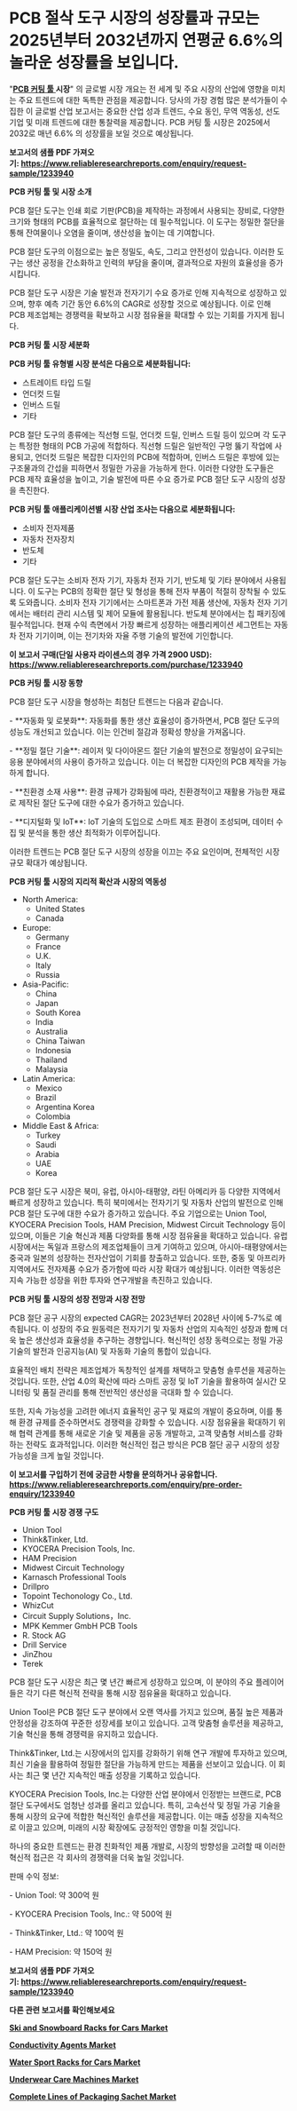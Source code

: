 <p><h1>PCB 절삭 도구 시장의 성장률과 규모는 2025년부터 2032년까지 연평균 6.6%의 놀라운 성장률을 보입니다.</h1></p><p>"<strong><a href="https://www.reliableresearchreports.com/pcb-cutting-tools-r1233940?utm_campaign=106&utm_medium=7&utm_source=Github&utm_content=ia&utm_term=08032025&utm_id=pcb-cutting-tools">PCB 커팅 툴&nbsp;</a></strong><strong>시장</strong>" 의 글로벌 시장 개요는 전 세계 및 주요 시장의 산업에 영향을 미치는 주요 트렌드에 대한 독특한 관점을 제공합니다. 당사의 가장 경험 많은 분석가들이 수집한 이 글로벌 산업 보고서는 중요한 산업 성과 트렌드, 수요 동인, 무역 역동성, 선도 기업 및 미래 트렌드에 대한 통찰력을 제공합니다. PCB 커팅 툴 시장은 2025에서 2032로 매년 6.6% 의 성장률을 보일 것으로 예상됩니다.&nbsp;</p>
<p><strong>보고서의 샘플 PDF 가져오기:&nbsp;<a href="https://www.reliableresearchreports.com/enquiry/request-sample/1233940?utm_campaign=106&utm_medium=7&utm_source=Github&utm_content=ia&utm_term=08032025&utm_id=pcb-cutting-tools">https://www.reliableresearchreports.com/enquiry/request-sample/1233940</a></strong></p>
<p><strong>PCB 커팅 툴 및 시장 소개</strong></p>
<p><p>PCB 절단 도구는 인쇄 회로 기판(PCB)을 제작하는 과정에서 사용되는 장비로, 다양한 크기와 형태의 PCB를 효율적으로 절단하는 데 필수적입니다. 이 도구는 정밀한 절단을 통해 잔여물이나 오염을 줄이며, 생산성을 높이는 데 기여합니다. </p><p>PCB 절단 도구의 이점으로는 높은 정밀도, 속도, 그리고 안전성이 있습니다. 이러한 도구는 생산 공정을 간소화하고 인력의 부담을 줄이며, 결과적으로 자원의 효율성을 증가시킵니다. </p><p>PCB 절단 도구 시장은 기술 발전과 전자기기 수요 증가로 인해 지속적으로 성장하고 있으며, 향후 예측 기간 동안 6.6%의 CAGR로 성장할 것으로 예상됩니다. 이로 인해 PCB 제조업체는 경쟁력을 확보하고 시장 점유율을 확대할 수 있는 기회를 가지게 됩니다.</p></p>
<p><strong>PCB 커팅 툴 시장 세분화</strong></p>
<p><strong>PCB 커팅 툴 유형별 시장 분석은 다음으로 세분화됩니다:</strong></p>
<p><ul><li>스트레이트 타입 드릴</li><li>언더컷 드릴</li><li>인버스 드릴</li><li>기타</li></ul></p>
<p><p>PCB 절단 도구의 종류에는 직선형 드릴, 언더컷 드릴, 인버스 드릴 등이 있으며 각 도구는 특정한 형태의 PCB 가공에 적합하다. 직선형 드릴은 일반적인 구멍 뚫기 작업에 사용되고, 언더컷 드릴은 복잡한 디자인의 PCB에 적합하며, 인버스 드릴은 후방에 있는 구조물과의 간섭을 피하면서 정밀한 가공을 가능하게 한다. 이러한 다양한 도구들은 PCB 제작 효율성을 높이고, 기술 발전에 따른 수요 증가로 PCB 절단 도구 시장의 성장을 촉진한다.</p></p>
<p><strong>PCB 커팅 툴 애플리케이션별 시장 산업 조사는 다음으로 세분화됩니다:</strong></p>
<p><ul><li>소비자 전자제품</li><li>자동차 전자장치</li><li>반도체</li><li>기타</li></ul></p>
<p><p>PCB 절단 도구는 소비자 전자 기기, 자동차 전자 기기, 반도체 및 기타 분야에서 사용됩니다. 이 도구는 PCB의 정확한 절단 및 형성을 통해 전자 부품이 적절히 장착될 수 있도록 도와줍니다. 소비자 전자 기기에서는 스마트폰과 가전 제품 생산에, 자동차 전자 기기에서는 배터리 관리 시스템 및 제어 모듈에 활용됩니다. 반도체 분야에서는 칩 패키징에 필수적입니다. 현재 수익 측면에서 가장 빠르게 성장하는 애플리케이션 세그먼트는 자동차 전자 기기이며, 이는 전기차와 자율 주행 기술의 발전에 기인합니다.</p></p>
<p><strong>이 보고서 구매(단일 사용자 라이센스의 경우 가격 2900 USD): <a href="https://www.reliableresearchreports.com/purchase/1233940?utm_campaign=106&utm_medium=7&utm_source=Github&utm_content=ia&utm_term=08032025&utm_id=pcb-cutting-tools">https://www.reliableresearchreports.com/purchase/1233940</a></strong></p>
<p><strong>PCB 커팅 툴 시장 동향</strong></p>
<p><p>PCB 절단 도구 시장을 형성하는 최첨단 트렌드는 다음과 같습니다.</p><p>- **자동화 및 로봇화**: 자동화를 통한 생산 효율성이 증가하면서, PCB 절단 도구의 성능도 개선되고 있습니다. 이는 인건비 절감과 정확성 향상을 가져옵니다.</p><p>- **정밀 절단 기술**: 레이저 및 다이아몬드 절단 기술의 발전으로 정밀성이 요구되는 응용 분야에서의 사용이 증가하고 있습니다. 이는 더 복잡한 디자인의 PCB 제작을 가능하게 합니다.</p><p>- **친환경 소재 사용**: 환경 규제가 강화됨에 따라, 친환경적이고 재활용 가능한 재료로 제작된 절단 도구에 대한 수요가 증가하고 있습니다.</p><p>- **디지털화 및 IoT**: IoT 기술의 도입으로 스마트 제조 환경이 조성되며, 데이터 수집 및 분석을 통한 생산 최적화가 이루어집니다.</p><p>이러한 트렌드는 PCB 절단 도구 시장의 성장을 이끄는 주요 요인이며, 전체적인 시장 규모 확대가 예상됩니다.</p></p>
<p><strong>PCB 커팅 툴 시장의 지리적 확산과 시장의 역동성</strong></p>
<p><ul>
    <li>
        North America:
        <ul>
            <li>United States</li>
            <li>Canada</li>
        </ul>
    </li>
    <li>
        Europe:
        <ul>
            <li>Germany</li>
            <li>France</li>
            <li>U.K.</li>
            <li>Italy</li>
            <li>Russia</li>
        </ul>
    </li>
    <li>
        Asia-Pacific:
        <ul>
            <li>China</li>
            <li>Japan</li>
            <li>South Korea</li>
            <li>India</li>
            <li>Australia</li>
            <li>China Taiwan</li>
            <li>Indonesia</li>
            <li>Thailand</li>
            <li>Malaysia</li>
        </ul>
    </li>
    <li>
        Latin America:
        <ul>
            <li>Mexico</li>
            <li>Brazil</li>
            <li>Argentina Korea</li>
            <li>Colombia</li>
        </ul>
    </li>
    <li>
        Middle East & Africa:
        <ul>
            <li>Turkey</li>
            <li>Saudi</li>
            <li>Arabia</li>
            <li>UAE</li>
            <li>Korea</li>
        </ul>
    </li>
    </ul></p>
<p><p>PCB 절단 도구 시장은 북미, 유럽, 아시아-태평양, 라틴 아메리카 등 다양한 지역에서 빠르게 성장하고 있습니다. 특히 북미에서는 전자기기 및 자동차 산업의 발전으로 인해 PCB 절단 도구에 대한 수요가 증가하고 있습니다. 주요 기업으로는 Union Tool, KYOCERA Precision Tools, HAM Precision, Midwest Circuit Technology 등이 있으며, 이들은 기술 혁신과 제품 다양화를 통해 시장 점유율을 확대하고 있습니다. 유럽 시장에서는 독일과 프랑스의 제조업체들이 크게 기여하고 있으며, 아시아-태평양에서는 중국과 일본의 성장하는 전자산업이 기회를 창출하고 있습니다. 또한, 중동 및 아프리카 지역에서도 전자제품 수요가 증가함에 따라 시장 확대가 예상됩니다. 이러한 역동성은 지속 가능한 성장을 위한 투자와 연구개발을 촉진하고 있습니다.</p></p>
<p><strong>PCB 커팅 툴 시장의 성장 전망과 시장 전망</strong></p>
<p><p>PCB 절단 공구 시장의 expected CAGR는 2023년부터 2028년 사이에 5-7%로 예측됩니다. 이 성장의 주요 원동력은 전자기기 및 자동차 산업의 지속적인 성장과 함께 더욱 높은 생산성과 효율성을 추구하는 경향입니다. 혁신적인 성장 동력으로는 정밀 가공 기술의 발전과 인공지능(AI) 및 자동화 기술의 통합이 있습니다.</p><p>효율적인 배치 전략은 제조업체가 독창적인 설계를 채택하고 맞춤형 솔루션을 제공하는 것입니다. 또한, 산업 4.0의 확산에 따라 스마트 공정 및 IoT 기술을 활용하여 실시간 모니터링 및 품질 관리를 통해 전반적인 생산성을 극대화 할 수 있습니다. </p><p>또한, 지속 가능성을 고려한 에너지 효율적인 공구 및 재료의 개발이 중요하며, 이를 통해 환경 규제를 준수하면서도 경쟁력을 강화할 수 있습니다. 시장 점유율을 확대하기 위해 협력 관계를 통해 새로운 기술 및 제품을 공동 개발하고, 고객 맞춤형 서비스를 강화하는 전략도 효과적입니다. 이러한 혁신적인 접근 방식은 PCB 절단 공구 시장의 성장 가능성을 크게 높일 것입니다.</p></p>
<p><strong>이 보고서를 구입하기 전에 궁금한 사항을 문의하거나 공유합니다. <a href="https://www.reliableresearchreports.com/enquiry/pre-order-enquiry/1233940?utm_campaign=106&utm_medium=7&utm_source=Github&utm_content=ia&utm_term=08032025&utm_id=pcb-cutting-tools">https://www.reliableresearchreports.com/enquiry/pre-order-enquiry/1233940</a></strong></p>
<p><strong>PCB 커팅 툴 시장 경쟁 구도</strong></p>
<p><ul><li>Union Tool</li><li>Think&Tinker, Ltd.</li><li>KYOCERA Precision Tools, Inc.</li><li>HAM Precision</li><li>Midwest Circuit Technology</li><li>Karnasch Professional Tools</li><li>Drillpro</li><li>Topoint Techonology Co., Ltd.</li><li>WhizCut</li><li>Circuit Supply Solutions，Inc.</li><li>MPK Kemmer GmbH PCB Tools</li><li>R. Stock AG</li><li>Drill Service</li><li>JinZhou</li><li>Terek</li></ul></p>
<p><p>PCB 절단 도구 시장은 최근 몇 년간 빠르게 성장하고 있으며, 이 분야의 주요 플레이어들은 각기 다른 혁신적 전략을 통해 시장 점유율을 확대하고 있습니다.</p><p>Union Tool은 PCB 절단 도구 분야에서 오랜 역사를 가지고 있으며, 품질 높은 제품과 안정성을 강조하여 꾸준한 성장세를 보이고 있습니다. 고객 맞춤형 솔루션을 제공하고, 기술 혁신을 통해 경쟁력을 유지하고 있습니다.</p><p>Think&Tinker, Ltd.는 시장에서의 입지를 강화하기 위해 연구 개발에 투자하고 있으며, 최신 기술을 활용하여 정밀한 절단을 가능하게 만드는 제품을 선보이고 있습니다. 이 회사는 최근 몇 년간 지속적인 매출 성장을 기록하고 있습니다.</p><p>KYOCERA Precision Tools, Inc.는 다양한 산업 분야에서 인정받는 브랜드로, PCB 절단 도구에서도 엄청난 성과를 올리고 있습니다. 특히, 고속선삭 및 정밀 가공 기술을 통해 시장의 요구에 적합한 혁신적인 솔루션을 제공합니다. 이는 매출 성장을 지속적으로 이끌고 있으며, 미래의 시장 확장에도 긍정적인 영향을 미칠 것입니다.</p><p>하나의 중요한 트렌드는 환경 친화적인 제품 개발로, 시장의 방향성을 고려할 때 이러한 혁신적 접근은 각 회사의 경쟁력을 더욱 높일 것입니다.</p><p>판매 수익 정보:</p><p>- Union Tool: 약 300억 원</p><p>- KYOCERA Precision Tools, Inc.: 약 500억 원</p><p>- Think&Tinker, Ltd.: 약 100억 원</p><p>- HAM Precision: 약 150억 원</p></p>
<p><strong>보고서의 샘플 PDF 가져오기:&nbsp;<a href="https://www.reliableresearchreports.com/enquiry/request-sample/1233940?utm_campaign=106&utm_medium=7&utm_source=Github&utm_content=ia&utm_term=08032025&utm_id=pcb-cutting-tools">https://www.reliableresearchreports.com/enquiry/request-sample/1233940</a></strong></p>
<p><strong></strong></p>
<p><strong></strong></p>
<p><strong></strong></p>
<p><strong></strong></p>
<p><strong>다른 관련 보고서를 확인해보세요</strong></p>
<p><strong><p><a href="https://github.com/yepezkommakp/Market-Research-Report-List-1/blob/main/ski-and-snowboard-racks-for-cars-market.md?utm_campaign=106&utm_medium=7&utm_source=Github&utm_content=ia&utm_term=08032025&utm_id=pcb-cutting-tools">Ski and Snowboard Racks for Cars Market</a></p><p><a href="https://github.com/kolffmaris58/Market-Research-Report-List-1/blob/main/conductivity-agents-market.md?utm_campaign=106&utm_medium=7&utm_source=Github&utm_content=ia&utm_term=08032025&utm_id=pcb-cutting-tools">Conductivity Agents Market</a></p><p><a href="https://github.com/kryshaprilbb/Market-Research-Report-List-1/blob/main/water-sport-racks-for-cars-market.md?utm_campaign=106&utm_medium=7&utm_source=Github&utm_content=ia&utm_term=08032025&utm_id=pcb-cutting-tools">Water Sport Racks for Cars Market</a></p><p><a href="https://github.com/sderolza/Market-Research-Report-List-1/blob/main/underwear-care-machines-market.md?utm_campaign=106&utm_medium=7&utm_source=Github&utm_content=ia&utm_term=08032025&utm_id=pcb-cutting-tools">Underwear Care Machines Market</a></p><p><a href="https://github.com/syiqvanyo/Market-Research-Report-List-1/blob/main/complete-lines-of-packaging-sachet-market.md?utm_campaign=106&utm_medium=7&utm_source=Github&utm_content=ia&utm_term=08032025&utm_id=pcb-cutting-tools">Complete Lines of Packaging Sachet Market</a></p></strong></p>
<p></p>